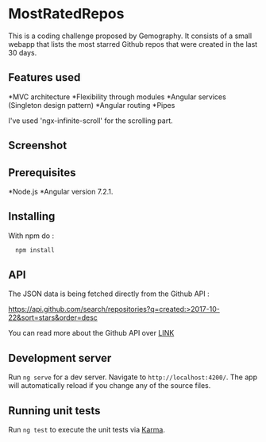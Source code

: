 # MostRatedRepos
This is a coding challenge proposed by Gemography. It consists of a small webapp that lists the most starred Github repos that were created in the last 30 days. 

## Features used

  *MVC architecture
  *Flexibility through modules 
  *Angular services (Singleton design pattern)
  *Angular routing
  *Pipes 
  
  I've used 'ngx-infinite-scroll' for the scrolling part.

## Screenshot


## Prerequisites 
  *Node.js
  *Angular version 7.2.1.
 
## Installing
With npm do : 

```cmd
  npm install 
```

## API 

The JSON data is being fetched directly from the Github API : 

https://api.github.com/search/repositories?q=created:>2017-10-22&sort=stars&order=desc

You can read more about the Github API over [LINK](https://developer.github.com/v3/search/#search-repositories)

## Development server

Run `ng serve` for a dev server. Navigate to `http://localhost:4200/`. The app will automatically reload if you change any of the source files.

## Running unit tests

Run `ng test` to execute the unit tests via [Karma](https://karma-runner.github.io).